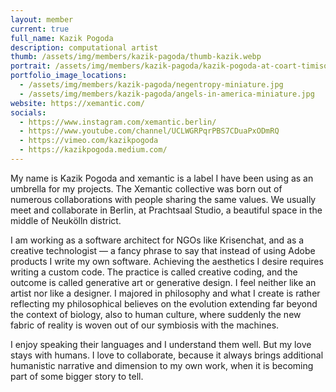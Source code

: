 ```yaml
---
layout: member
current: true
full_name: Kazik Pogoda
description: computational artist
thumb: /assets/img/members/kazik-pagoda/thumb-kazik.webp
portrait: /assets/img/members/kazik-pagoda/kazik-pogoda-at-coart-timisoara.webp
portfolio_image_locations:
  - /assets/img/members/kazik-pagoda/negentropy-miniature.jpg
  - /assets/img/members/kazik-pagoda/angels-in-america-miniature.jpg
website: https://xemantic.com/ 
socials: 
  - https://www.instagram.com/xemantic.berlin/
  - https://www.youtube.com/channel/UCLWGRPqrPBS7CDuaPxODmRQ
  - https://vimeo.com/kazikpogoda
  - https://kazikpogoda.medium.com/
---
```


My name is Kazik Pogoda and xemantic is a label I have been using as an umbrella for my projects. The Xemantic collective was born out of numerous collaborations with people sharing the same values. We usually meet and collaborate in Berlin, at Prachtsaal Studio, a beautiful space in the middle of Neukölln district.

I am working as a software architect for NGOs like Krisenchat, and as a creative technologist — a fancy phrase to say that instead of using Adobe products I write my own software. Achieving the aesthetics I desire requires writing a custom code. The practice is called creative coding, and the outcome is called generative art or generative design. I feel neither like an artist nor like a designer. I majored in philosophy and what I create is rather reflecting my philosophical believes on the evolution extending far beyond the context of biology, also to human culture, where suddenly the new fabric of reality is woven out of our symbiosis with the machines.

I enjoy speaking their languages and I understand them well. But my love stays with humans. I love to collaborate, because it always brings additional humanistic narrative and dimension to my own work, when it is becoming part of some bigger story to tell.
